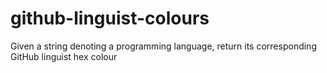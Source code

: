 # github-linguist-colours
Given a string denoting a programming language, return its corresponding GitHub linguist hex colour
